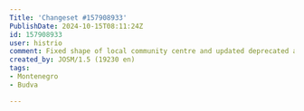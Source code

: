 ```yaml
---
Title: 'Changeset #157908933'
PublishDate: 2024-10-15T08:11:24Z
id: 157908933
user: histrio
comment: Fixed shape of local community centre and updated deprecated amenity value
created_by: JOSM/1.5 (19230 en)
tags:
- Montenegro
- Budva

---
```

